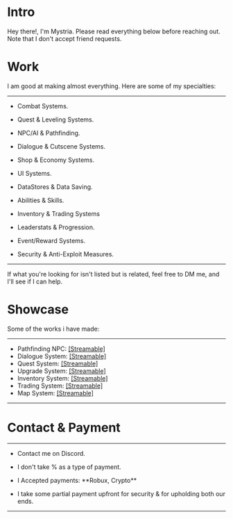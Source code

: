 # Intro
<p>Hey there!, I'm Mystria. Please read everything below before reaching out. Note that I don't accept friend requests.<br>

# Work
I am good at making almost everything. Here are some of my specialties:

-----------------------------------------
  - <p>Combat Systems.
  - <p>Quest & Leveling Systems.
  - <p>NPC/AI & Pathfinding.
  - <p>Dialogue & Cutscene Systems.
  - <p>Shop & Economy Systems.
  - <p>UI Systems.
  - <p>DataStores & Data Saving.
  - <p>Abilities & Skills.
  - <p>Inventory & Trading Systems
  - <p>Leaderstats & Progression.
  - <p>Event/Reward Systems.
  - <p>Security & Anti-Exploit Measures.
  -----------------------------------------
If what you're looking for isn't listed but is related, feel free to DM me, and I'll see if I can help.

# Showcase
Some of the works i have made:

-----------------------------------------
- Pathfinding NPC: [[Streamable]](https://streamable.com/ata3ev)
- Dialogue System: [[Streamable]](https://streamable.com/70ihvs)
- Quest System: [[Streamable]](https://streamable.com/11hrsg) 
- Upgrade System: [[Streamable]](https://streamable.com/s6ziqv)
- Inventory System: [[Streamable]](https://streamable.com/xsqd8u)
- Trading System: [[Streamable]](https://streamable.com/0u9w5p)
- Map System: [[Streamable]](https://streamable.com/i2vrx9)
-----------------------------------------
# Contact & Payment
-----------------------------------------
- <p>Contact me on Discord.
- <p>I don't take % as a type of payment.
- <p>I Accepted payments: **Robux, Crypto**
- <p>I take some partial payment upfront for security & for upholding both our ends.<br>
-----------------------------------------
